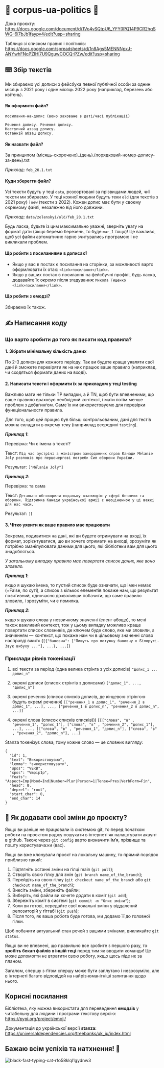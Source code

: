 # :star2: corpus-ua-politics :star2:

Дока проєкту: https://docs.google.com/document/d/1Vo4vSQtpU6_YFY0PQ14P9CR2hqSWG-6i7bJb1faypv4/edit?usp=sharing

Таблиця зі списком правил і політиків: https://docs.google.com/spreadsheets/d/1n8Ags5MENNNpxJ-ANYwhFNqPZlHl7U9QguwCOCQ-PZw/edit?usp=sharing

## :keyboard: Збір текстів
Ми збираємо усі дописи з фейсбука певної публічної особи за однин місяць з 2021 року і один місяць 2022 року (наприклад, березень або квітень).

#### Як оформити файл?
```
посилання-на-допис (воно заховане в даті/часі публікації)

Речення допису. Речення допису.
Наступний аззац допису.
Останній абзац допису.
```
#### Як назвати файл?
За принципом (місяць-скорочено)_(день).(порядковий-номер-допису-за-день).txt

_Приклад_: `feb_20.1.txt`

#### Куди зберегти файл?
Усі тексти будуть у теці `data`, розсортовані за прізвищами людей, чиї тексти ми збираємо. У теці кожної людини будуть теки `old` (для текстів з 2021 року) і  `new` (тексти з 2022). Кожен допис має бути у  своєму окремому файлі, незалежно від його довжини.

_Приклад_: `data/zelenskyi/old/feb_20.1.txt`

Будь ласка, будьте із цим максимально уважні, зверніть увагу на формат дати (якщо беремо березень, то буде `mar_1` тощо)! Це важливо, щоб усі файли автоматично гарно зчитувались програмою і не викликали проблем.

#### Що робити з посиланнями в дописах?
* Якщо у вас в постах є посилання на сторінки, за можливості варто оформлювати їх отак: `<link>посилання</link>`.
* Якщо у ваших постах є посилання на фейсбучні профілі, будь ласка, додавайте їх окремо після згадування: `Микола Тищенко <link>посилання</link>`.

#### Що робити з емодзі?
Збираємо їх також.

## :writing_hand: Написання коду

### Що варто зробити до того як писати код правила?

#### 1. Зібрати мінімальну кількість даних
По 2-3 дописи для кожного періоду. Так ви будете краще уявляти свої дані й зможете перевіряти як на них працює ваше правило (наприклад, чи сходяться формати даних на вході).

#### 2. Написати тексти і оформити їх за прикладом у теці testing
Важливо мати не тільки TP випадки, а й TN, щоб бути впевненими, що ваше правило враховує необхідний контекст, і мати потім менше проблем з дебаґинґом.
Саме їх ми використовуємо для перевірки функціональности правила.

Для того, щоб цей процес був більш контрольованим, дані для тестів можна складати в окрему теку (наприклад всередині `testing`).

___Приклад 1___:

Перевірка: Чи є імена в тексті?

Текст: 
`Під час зустрічі з міністром закордонних справ Канади Mélanie Joly розповів про першочергові потреби Сил оборони України.`

Результат: `["Mélanie Joly"]`

___Приклад 2___:

Перевірка: та сама

Текст: 
`Детально обговорили подальшу взаємодію у сфері безпеки та оборони. Підтримка Канади української армії є неоціненною у ці важкі для нас часи.`

Результат: `[]`

#### 3. Чітко уявити як ваше правило має працювати
Зокрема, подивитися на дані, які ви будете отримувати на вході, їх формат, зорієнтуватися, що ви хочете отримати на виході, зрозуміти як потрібно зманіпулювати даними для цього, які бібліотеки вам для цього знадобляться.

_У загальному випадку правило має повертати список даних, яке воно зловило._

___Приклад 1___: 

якщо я шукаю імена, то пустий список буде означати, що імен немає (=False, по суті), а список з кількох елементів покаже нам, що результат позитивний, одночасно дозволивши побачити, що саме правило зловило, і зрозуміти, чи є помилка. 

___Приклад 2___: 

якщо я шукаю слова у незвичному значенні (сленг абощо), то мені також важливий контекст, тож у цьому випадку можливо краще повертати список словників, де ключем буде слово, яке ми зловили, а значенням — контекст, що покаже нам чи в цільовому значенні слово насправді вжито (`[{"бавовна": ["Пишуть про потужну бавовну в Білорусі. Звук вибуху ..."], ...}, ...]`)

### Приклади рівнів токенізації

1. всі тексти за період (одна велика стрінга з усіх дописів)
`"допис_1 ... допис_n"`

2. окремі дописи (список стрінгів з дописами)
`["допис_1", ..., "допис_n"]`

3. окремі речення (список списків дописів, де кінцевою стрінгою будуть окремі речення)
`[["речення_1 в допис_1", "речення_2 в допис_1", ...], ..., ["речення_1 в допис_n", "речення_2 в допис_n", ...]]`

4. окремі слова (список списків списків)))
`[[["слова", "в" , "речення_1", "допис_1"], ["слова", "в" , "речення_2", "допис_1"], ...], ..., [["слова", "в" , "речення_1", "допис_n"], ["слова", "в" , "речення_2", "допис_n"], ...]`

Stanza токенізує слова, тому кожне слово — це словник вигляду:
```
{
  "id": 1,
  "text": "Використовуємо",
  "lemma": "використовувати",
  "upos": "VERB",
  "xpos": "Vmpip1p",
  "feats": "Aspect=Imp|Mood=Ind|Number=Plur|Person=1|Tense=Pres|VerbForm=Fin",
  "head": 0,
  "deprel": "root",
  "start_char": 0,
  "end_char": 14
}
```

## :deciduous_tree: Як додавати свої зміни до проєкту?

Якщо ви раніше не працювали із системою git, то перед початком роботи на проєктом раджу пошукати в інтернеті як налаштувати акаунт в github. Також через `git config` варто визначити імʼя, прізвище та пошту користувача:ки (вас).

Якщо ви вже клонували проєкт на локальну машину, то прямий порядок приблизно такий:
1. Підтягніть останні зміни на гілці main (`git pull`);
2. Створіть свою гілку для змін (`git branch name_of_the_branch`);
3. Перейдіть на свою гілку (`git checkout name_of_the_branch` або `git checkout name_of_the_branch`);
4. Внесіть зміни, збережіть файли;
5. Виберіть, які файли ви хочете додати в коміт (`git add`);
6. Збережіть коміт в системі (`git commit -m "Опис зміни"`);
7. Коли ви готові, передайте свої локальні зміни у віддалений репозиторій у ґітгабі (`git push`);
8. Після того, як ваша робота буде готова, ми додамо її до головної гілки.

Щоб побачити актуальний стан речей з вашими змінами, викликайте `git status`.

Якщо ви не впевнені, що правильно все зробите з першого разу, то **зробіть бекап файлів в іншій теці** перед тим як вводити команди! Це може допомогти не втратити свою роботу, якщо щось піде не за планом.

Загалом, спершу з ґітом спершу може бути заплутано і незрозуміло, але в інтернеті багато відповідей на найрізноманітніші запитання щодо нього.

## Корисні посилання

Бібліотека, яку можна використати для переведення **емодзів** у читабельну для людини і програми текстову версію: https://pypi.org/project/emoji/

Документація до української версії **stanza**: https://universaldependencies.org/treebanks/uk_iu/index.html

## Бажаю всім успіхів та натхнення! :chocolate_bar:
![black-fast-typing-cat-rfo58klql1gydnw3](https://user-images.githubusercontent.com/64704141/219503802-7b3195b7-b874-40c9-8180-4eac4dc0c51d.gif)

